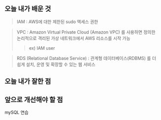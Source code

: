 <h2> 오늘 내가 배운 것 </h2>

> IAM : AWS에 대한 제한된 sudo 액세스 권한

> VPC : Amazon Virtual Private Cloud (Amazon VPC) 를 사용하면 정의한 논리적으로 격리된 가상 네트워크에서 AWS 리소스를 시작 가능
> > ex) IAM user

> RDS (Relational Database Service) : 관계형 데이터베이스(RDBMS) 를 더 쉽게 설치, 운영 및 확장할 수 있는 웹 서비스


<h2> 오늘 내가 잘한 점 </h2>



<h2> 앞으로 개선해야 할 점 </h2>

mySQL 연습
